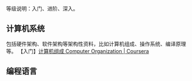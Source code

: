 等级说明：入门、进阶、深入。

## 计算机系统

包括硬件架构、软件架构等架构性资料，比如计算机组成、操作系统、编译原理等。
【入门】[计算机组成 Computer Organization | Coursera](https://www.coursera.org/learn/jisuanji-zucheng)

## 编程语言
